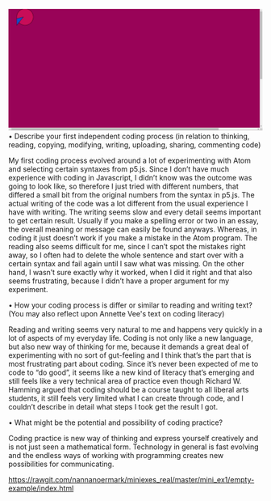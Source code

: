 ![alt tekst](mini_ex_1.PNG)
•	Describe your first independent coding process (in relation to thinking, reading, copying, modifying, writing, uploading, sharing, commenting code)

My first coding process evolved around a lot of experimenting with Atom and selecting certain syntaxes from p5.js. Since I don’t have much experience with coding in Javascript, I didn’t know was the outcome was going to look like, so therefore I just tried with different numbers, that differed a small bit from the original numbers from the syntax in p5.js. The actual writing of the code was a lot different from the usual experience I have with writing. The writing seems slow and every detail seems important to get certain result. Usually if you make a spelling error or two in an essay, the overall meaning or message can easily be found anyways. Whereas, in coding it just doesn’t work if you make a mistake in the Atom program. The reading also seems difficult for me, since I can’t spot the mistakes right away, so I often had to delete the whole sentence and start over with a certain syntax and fail again until I saw what was missing. On the other hand, I wasn’t sure exactly why it worked, when I did it right and that also seems frustrating, because I didn’t have a proper argument for my experiment. 


•	How your coding process is differ or similar to reading and writing text? (You may also reflect upon Annette Vee's text on coding literacy)

Reading and writing seems very natural to me and happens very quickly in a lot of aspects of my everyday life. Coding is not only like a new language, but also new way of thinking for me, because it demands a great deal of experimenting with no sort of gut-feeling and I think that’s the part that is most frustrating part about coding. Since it’s never been expected of me to code to “do good”, it seems like a new kind of literacy that’s emerging and still feels like a very technical area of practice even though Richard W. Hamming argued that coding should be a course taught to all liberal arts students, it still feels very limited what I can create through code, and I couldn’t describe in detail what steps I took get the result I got. 


•	What might be the potential and possibility of coding practice?

Coding practice is new way of thinking and express yourself creatively and is not just seen a mathematical form. Technology in general is fast evolving and the endless ways of working with programming creates new possibilities for communicating. 

https://rawgit.com/nannanoermark/miniexes_real/master/mini_ex1/empty-example/index.html
